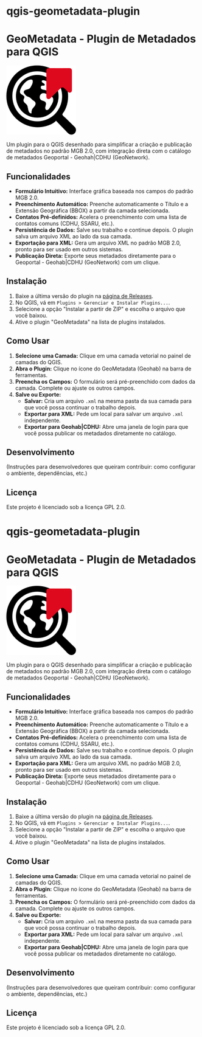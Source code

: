# qgis-geometadata-plugin

 # GeoMetadata - Plugin de Metadados para QGIS

![Logo do Plugin](icon.png)

Um plugin para o QGIS desenhado para simplificar a criação e publicação de metadados no padrão MGB 2.0, com integração direta com o catálogo de metadados Geoportal - Geohah|CDHU (GeoNetwork).

## Funcionalidades

*   **Formulário Intuitivo:** Interface gráfica baseada nos campos do padrão MGB 2.0.
*   **Preenchimento Automático:** Preenche automaticamente o Título e a Extensão Geográfica (BBOX) a partir da camada selecionada.
*   **Contatos Pré-definidos:** Acelera o preenchimento com uma lista de contatos comuns (CDHU, SSARU, etc.).
*   **Persistência de Dados:** Salve seu trabalho e continue depois. O plugin salva um arquivo XML ao lado da sua camada.
*   **Exportação para XML:** Gera um arquivo XML no padrão MGB 2.0, pronto para ser usado em outros sistemas.
*   **Publicação Direta:** Exporte seus metadados diretamente para o Geoportal - Geohab|CDHU (GeoNetwork) com um clique.

## Instalação

1.  Baixe a última versão do plugin na [página de Releases](https://github.com/maviz991/qgis-geometadata-plugin/releases).
2.  No QGIS, vá em `Plugins > Gerenciar e Instalar Plugins...`.
3.  Selecione a opção "Instalar a partir de ZIP" e escolha o arquivo que você baixou.
4.  Ative o plugin "GeoMetadata" na lista de plugins instalados.

## Como Usar

1.  **Selecione uma Camada:** Clique em uma camada vetorial no painel de camadas do QGIS.
2.  **Abra o Plugin:** Clique no ícone do GeoMetadata (Geohab) na barra de ferramentas.
3.  **Preencha os Campos:** O formulário será pré-preenchido com dados da camada. Complete ou ajuste os outros campos.
4.  **Salve ou Exporte:**
    *   **Salvar:** Cria um arquivo `.xml` na mesma pasta da sua camada para que você possa continuar o trabalho depois.
    *   **Exportar para XML:** Pede um local para salvar um arquivo `.xml` independente.
    *   **Exportar para Geohab|CDHU:** Abre uma janela de login para que você possa publicar os metadados diretamente no catálogo.

## Desenvolvimento

(Instruções para desenvolvedores que queiram contribuir: como configurar o ambiente, dependências, etc.)

## Licença

Este projeto é licenciado sob a licença GPL 2.0.




# qgis-geometadata-plugin

 # GeoMetadata - Plugin de Metadados para QGIS

![Logo do Plugin](icon.png)

Um plugin para o QGIS desenhado para simplificar a criação e publicação de metadados no padrão MGB 2.0, com integração direta com o catálogo de metadados Geoportal - Geohah|CDHU (GeoNetwork).

## Funcionalidades

*   **Formulário Intuitivo:** Interface gráfica baseada nos campos do padrão MGB 2.0.
*   **Preenchimento Automático:** Preenche automaticamente o Título e a Extensão Geográfica (BBOX) a partir da camada selecionada.
*   **Contatos Pré-definidos:** Acelera o preenchimento com uma lista de contatos comuns (CDHU, SSARU, etc.).
*   **Persistência de Dados:** Salve seu trabalho e continue depois. O plugin salva um arquivo XML ao lado da sua camada.
*   **Exportação para XML:** Gera um arquivo XML no padrão MGB 2.0, pronto para ser usado em outros sistemas.
*   **Publicação Direta:** Exporte seus metadados diretamente para o Geoportal - Geohab|CDHU (GeoNetwork) com um clique.

## Instalação

1.  Baixe a última versão do plugin na [página de Releases](https://github.com/maviz991/qgis-geometadata-plugin/releases).
2.  No QGIS, vá em `Plugins > Gerenciar e Instalar Plugins...`.
3.  Selecione a opção "Instalar a partir de ZIP" e escolha o arquivo que você baixou.
4.  Ative o plugin "GeoMetadata" na lista de plugins instalados.

## Como Usar

1.  **Selecione uma Camada:** Clique em uma camada vetorial no painel de camadas do QGIS.
2.  **Abra o Plugin:** Clique no ícone do GeoMetadata (Geohab) na barra de ferramentas.
3.  **Preencha os Campos:** O formulário será pré-preenchido com dados da camada. Complete ou ajuste os outros campos.
4.  **Salve ou Exporte:**
    *   **Salvar:** Cria um arquivo `.xml` na mesma pasta da sua camada para que você possa continuar o trabalho depois.
    *   **Exportar para XML:** Pede um local para salvar um arquivo `.xml` independente.
    *   **Exportar para Geohab|CDHU:** Abre uma janela de login para que você possa publicar os metadados diretamente no catálogo.

## Desenvolvimento

(Instruções para desenvolvedores que queiram contribuir: como configurar o ambiente, dependências, etc.)

## Licença

Este projeto é licenciado sob a licença GPL 2.0.



